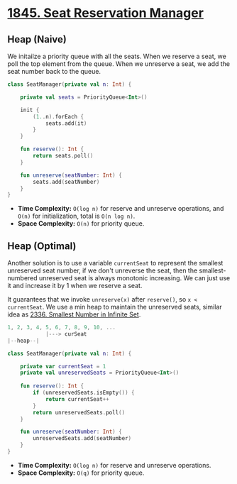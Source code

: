 # [1845. Seat Reservation Manager](https://leetcode.com/problems/seat-reservation-manager)

## Heap (Naive)
We initailze a priority queue with all the seats. When we reserve a seat, we poll the top element from the queue. When we unreserve a seat, we add the seat number back to the queue.
```kotlin
class SeatManager(private val n: Int) {

    private val seats = PriorityQueue<Int>()

    init {
        (1..n).forEach {
            seats.add(it)
        }
    }

    fun reserve(): Int {
        return seats.poll()
    }

    fun unreserve(seatNumber: Int) {
        seats.add(seatNumber)
    }
}
```

* **Time Complexity:** `O(log n)` for reserve and unreserve operations, and `O(n)` for initialization, total is `O(n log n)`.
* **Space Complexity:** `O(n)` for priority queue.

## Heap (Optimal)
Another solution is to use a variable `currentSeat` to represent the smallest unreserved seat number, if we don't unreverse the seat, then the smallest-numbered unreserved seat is always monotonic increasing. We can just use it and increase it by 1 when we reserve a seat.

It guarantees that we invoke `unreserve(x)` after `reserve()`, so `x < currentSeat`. We use a min heap to maintain the unreserved seats, similar idea as [2336. Smallest Number in Infinite Set](../leetcode/2336.smallest-number-in-infinite-set.md).

```js
1, 2, 3, 4, 5, 6, 7, 8, 9, 10, ...
            |---> curSeat
|--heap--|
```

```kotlin
class SeatManager(private val n: Int) {

    private var currentSeat = 1
    private val unreservedSeats = PriorityQueue<Int>()
    
    fun reserve(): Int {
        if (unreservedSeats.isEmpty()) {
            return currentSeat++
        }
        return unreservedSeats.poll()
    }

    fun unreserve(seatNumber: Int) {
        unreservedSeats.add(seatNumber)
    }
}
```

* **Time Complexity:** `O(log n)` for reserve and unreserve operations.
* **Space Complexity:** `O(q)` for priority queue.
